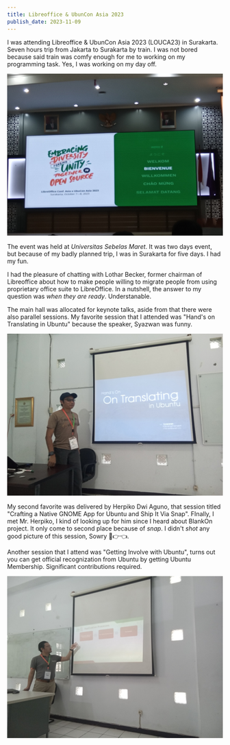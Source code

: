 ```yaml
---
title: Libreoffice & UbunCon Asia 2023
publish_date: 2023-11-09
---
```


I was attending Libreoffice & UbunCon Asia 2023 (LOUCA23) in Surakarta. Seven hours trip from Jakarta to Surakarta by train. I was not bored because said train was comfy enough for me to working on my programming task. Yes, I was working on my day off.

![20231007_082053.jpg](https://github.com/iklabib/blog/blob/main/images/20231007_082053.jpg?raw=true)

The event was held at *Universitas Sebelas Maret*. It was two days event, but because of my badly planned trip, I was in Surakarta for five days. I had my fun.

I had the pleasure of chatting with Lothar Becker, former chairman of Libreoffice about how to make people willing to migrate people from using proprietary office suite to LibreOffice. In a nutshell, the answer to my question was *when they are ready*. Understanable.

The main hall was allocated for keynote talks, aside from that there were also parallel sessions. My favorite session that I attended was "Hand's on Translating in Ubuntu" because the speaker, Syazwan was funny. 

![20231007_135253.jpg](https://github.com/iklabib/blog/blob/main/images/20231007_135253.jpg?raw=true)

My second favorite was delivered by Herpiko Dwi Aguno, that session titled "Crafting a Native GNOME App for Ubuntu and Ship It Via Snap". FInally, I met Mr. Herpiko, I kind of looking up for him since I heard about BlankOn project. It only come to second place because of *snap*. I didn't _shot_ any good picture of this session, Sowry 🥺👉👈.

Another session that I attend was "Getting Involve with Ubuntu", turns out you can get official recognization from Ubuntu by getting Ubuntu Membership. Significant contributions required.

![](https://github.com/iklabib/blog/blob/main/images/20231008_112110.jpg?raw=true)
